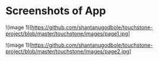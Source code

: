 # Screenshots of App

!(image 1)[https://github.com/shantanugodbole/touchstone-project/blob/master/touchstone/images/page1.jpg]

!(image 1)[https://github.com/shantanugodbole/touchstone-project/blob/master/touchstone/images/page2.jpg]
